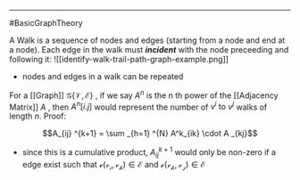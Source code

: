 ----
#BasicGraphTheory 

A Walk is a sequence of nodes and edges (starting from a node and end at a node). Each edge in the walk must ***incident*** with the node preceeding and following it:
![[identify-walk-trail-path-graph-example.png]]
- nodes and edges in a walk can be repeated

For a [[Graph]] $\mathcal{G}\{\mathcal{V},\mathcal{E}\}$ , if we say $A^n$ is the n th power of the [[Adjacency Matrix]] $A$ , then $A^n[i.j]$ would represent the number of $v^i \text{ to } v^j$  walks of length $n$. Proof:

$$A_{ij} ^{k+1} = \sum _{h=1} ^{N} A^k_{ik} \cdot A _{kj}$$
- since this is a cumulative product, $A^{k+1} _{ij}$ would only be non-zero if a edge exist such that $\mathcal{e(v_i,v_h)} \in \mathcal{E}$  and $\mathcal{e(v_h,v_j)} \in \mathcal{E}$
